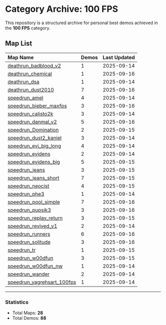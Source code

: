# Category Archive: 100 FPS

This repository is a structured archive for personal best demos achieved in the **100 FPS** category.

## Map List

| Map Name | Demos | Last Updated |
| :--- | :---- | :--- |
| [deathrun_badblood_v2](./deathrun_badblood_v2) | 1 | 2025-09-14 |
| [deathrun_chemical](./deathrun_chemical) | 1 | 2025-09-16 |
| [deathrun_dsa](./deathrun_dsa) | 1 | 2025-09-14 |
| [deathrun_dust2010](./deathrun_dust2010) | 7 | 2025-09-16 |
| [speedrun_amel](./speedrun_amel) | 4 | 2025-09-14 |
| [speedrun_bieber_maxfps](./speedrun_bieber_maxfps) | 3 | 2025-09-16 |
| [speedrun_calisto2k](./speedrun_calisto2k) | 3 | 2025-09-14 |
| [speedrun_danmal_v2](./speedrun_danmal_v2) | 5 | 2025-09-16 |
| [speedrun_Domination](./speedrun_Domination) | 2 | 2025-09-15 |
| [speedrun_dust2_kaniel](./speedrun_dust2_kaniel) | 3 | 2025-09-14 |
| [speedrun_evi_big_long](./speedrun_evi_big_long) | 4 | 2025-09-14 |
| [speedrun_evidens](./speedrun_evidens) | 2 | 2025-09-14 |
| [speedrun_evidens_big](./speedrun_evidens_big) | 5 | 2025-09-15 |
| [speedrun_jeans](./speedrun_jeans) | 3 | 2025-09-15 |
| [speedrun_jeans_short](./speedrun_jeans_short) | 7 | 2025-09-15 |
| [speedrun_neocist](./speedrun_neocist) | 4 | 2025-09-15 |
| [speedrun_phe3](./speedrun_phe3) | 1 | 2025-09-14 |
| [speedrun_pool_simple](./speedrun_pool_simple) | 7 | 2025-09-16 |
| [speedrun_pupsik3](./speedrun_pupsik3) | 3 | 2025-09-16 |
| [speedrun_replay_return](./speedrun_replay_return) | 3 | 2025-09-15 |
| [speedrun_revived_v1](./speedrun_revived_v1) | 2 | 2025-09-14 |
| [speedrun_runners](./speedrun_runners) | 6 | 2025-09-16 |
| [speedrun_solitude](./speedrun_solitude) | 3 | 2025-09-16 |
| [speedrun_tr](./speedrun_tr) | 1 | 2025-09-15 |
| [speedrun_w00dfun](./speedrun_w00dfun) | 3 | 2025-09-15 |
| [speedrun_w00dfun_nw](./speedrun_w00dfun_nw) | 1 | 2025-09-14 |
| [speedrun_wander](./speedrun_wander) | 2 | 2025-09-14 |
| [speedrun_yagrehsart_100fps](./speedrun_yagrehsart_100fps) | 1 | 2025-09-14 |

---

### Statistics
- Total Maps: **28**
- Total Demos: **88**